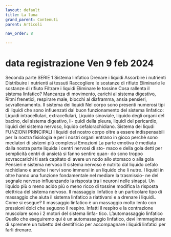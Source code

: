 ```yaml
---
layout: default
title: La luna 
grand_parent: Contenuti
parent: Articoli

nav_order: 8

---
```


# data registrazione Ven 9 feb 2024


Seconda parte
SERIE 1
Sistema linfatico
Drenare i liquidi
Assorbire i nutrienti
Distribuire i nutrienti ai tessuti
Raccogliere le sostanze di rifiuto
Eliminarle le sostanze di rifiuto
Filtrare i liquidi
Eliminare le tossine
Cosa rallenta il sistema linfatico?
Mancanza di movimento, carichi al sistema digestivo,
Ritmi frenetici, respirare male, blocchi al diaframma,
ansia pensieri, sovrallenamento.
Il sistema dei liquidi
Nel corpo sono presenti numerosi tipi di liquidi che sono influenzati dal buon
funzionamento del sistema linfatico: Liquidi intracellulari, extracellulari,
Liquido sinoviale, liquido degli organi del bacino, del sistema digestivo, li-
quidi della pleura, liquidi del pericardio, liquidi del sistema nervoso, liquido
cefalorachidiano.
Sistema dei liqudi
FUNZIONI PRINCIPALI
I liquidi del nostro corpo oltre a essere indispensabili per la nostra fisiologia
e per i nostri organi entrano in gioco perchè sono mediatori di sistemi più
complessi
Emozioni
La parte emotiva è mediata dalla nostra parte liquida i centri nervosi di sto-
maco e della gola detti per semplicità centri di ansietà si fanno sentire quan-
do sono troppo sovraccarichi
ti sarà capitato di avere un nodo allo stomaco o alla gola
Pensieri e sistema nervoso
Il sistema nervoso è nutrito dal liquido cefalo rachidiano e anche i nervi sono
immersi in un liquido che li nutre.
I liquidi in oltre hanno una funzione fondamentale nel mediare la trasmissio-
ne del segnale nervoso influenzando la risposta tra i neuroni nelle sinapsi.
Un liquido più o meno acido più o meno ricco di tossine modifica la risposta
elettrica del sistema nervoso.
Il massaggio linfatico è un particolare tipo di massaggio che aiuta il sistema
linfatico a riattivarsi e a drenare i liquidi..
Come si esegue?
Il massaggio linfatico è un massaggio molto lento con pressioni dolci che
seguono il respiro.
Infatti il respiro e la contrazione muscolare sono i 2 motori del sistema linfa-
tico.
L’automassaggio linfatico
Quello che eseguiremo qui è un automassaggio linfatico, devi immmaginare
di spremere un tubetto del dentifricio per accompagnare i liquidi linfatici per
farli drenare.
